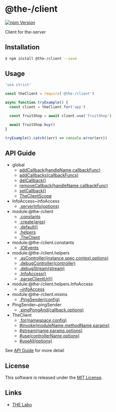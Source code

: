 @the-/client
==========

<!---
This file is generated by @the-/templates. Do not update manually.
--->

<!-- Badge Start -->
<a name="badges"></a>

[![npm Version][bd_npm_shield_url]][bd_npm_url]

[bd_repo_url]: https://github.com/the-labo/the
[bd_npm_url]: http://www.npmjs.org/package/@the-/client
[bd_npm_shield_url]: http://img.shields.io/npm/v/@the-/client.svg?style=flat

<!-- Badge End -->


<!-- Description Start -->
<a name="description"></a>

Client for the-server

<!-- Description End -->


<!-- Overview Start -->
<a name="overview"></a>




<!-- Overview End -->


<!-- Sections Start -->
<a name="sections"></a>

<!-- Section from "doc/readme/01.Installation.md.hbs" Start -->

<a name="section-doc-readme-01-installation-md"></a>

Installation
-----

```bash
$ npm install @the-/client --save
```


<!-- Section from "doc/readme/01.Installation.md.hbs" End -->

<!-- Section from "doc/readme/02.Usage.md.hbs" Start -->

<a name="section-doc-readme-02-usage-md"></a>

Usage
---------

```javascript
'use strict'

const theClient = require('@the-/client')

async function tryExample() {
  const client = theClient.for('app')

  const fruitShop = await client.use('fruitShop')

  await fruitShop.buy()
}

tryExample().catch((err) => console.error(err))

```


<!-- Section from "doc/readme/02.Usage.md.hbs" End -->


<!-- Sections Start -->

<a name="api"></a>

## API Guide


- global
  - [addCallback(handleName,callbackFunc)](./doc/api/api.md#addCallback)
  - [addCallbacks(callbackFuncs)](./doc/api/api.md#addCallbacks)
  - [delCallback()](./doc/api/api.md#delCallback)
  - [removeCallback(handleName,callbackFunc)](./doc/api/api.md#removeCallback)
  - [setCallback()](./doc/api/api.md#setCallback)
  - [TheClientScope](./doc/api/api.md#TheClientScope)
- InfoAccess~infoAccess
  - [.serverInfo(options)](./doc/api/api.md#InfoAccess~infoAccess.serverInfo)
- module:@the-/client
  - [.constants](./doc/api/api.md#module_@the-/client.constants)
  - [.create(args)](./doc/api/api.md#module_@the-/client.create)
  - [.default()](./doc/api/api.md#module_@the-/client.default)
  - [.helpers](./doc/api/api.md#module_@the-/client.helpers)
  - [.TheClient](./doc/api/api.md#module_@the-/client.TheClient)
- module:@the-/client.constants
  - [.IOEvents](./doc/api/api.md#module_@the-/client.constants.IOEvents)
- module:@the-/client.helpers
  - [.asController(instance,spec,context,options)](./doc/api/api.md#module_@the-/client.helpers.asController)
  - [.debugController(controller)](./doc/api/api.md#module_@the-/client.helpers.debugController)
  - [.debugStream(stream)](./doc/api/api.md#module_@the-/client.helpers.debugStream)
  - [.InfoAccess()](./doc/api/api.md#module_@the-/client.helpers.InfoAccess)
  - [.parseClientUrl()](./doc/api/api.md#module_@the-/client.helpers.parseClientUrl)
- module:@the-/client.helpers.InfoAccess
  - [~infoAccess](./doc/api/api.md#module_@the-/client.helpers.InfoAccess~infoAccess)
- module:@the-/client.mixins
  - [.PingSender(config)](./doc/api/api.md#module_@the-/client.mixins.PingSender)
- PingSender~pingSender
  - [.pingPongAnd(callback,options)](./doc/api/api.md#PingSender~pingSender.pingPongAnd)
- TheClient
  - [.for(namespace,config)](./doc/api/api.md#TheClient.for)
  - [#invoke(moduleName,methodName,params)](./doc/api/api.md#TheClient#invoke)
  - [#stream(name,params,options)](./doc/api/api.md#TheClient#stream)
  - [#use(controllerName,options)](./doc/api/api.md#TheClient#use)
  - [#useAll(options)](./doc/api/api.md#TheClient#useAll)

See [API Guide](./doc/api/api.md) for more detail


<!-- LICENSE Start -->
<a name="license"></a>

License
-------
This software is released under the [MIT License](https://github.com/the-labo/the/blob/master/LICENSE).

<!-- LICENSE End -->


<!-- Links Start -->
<a name="links"></a>

Links
------

+ [THE Labo][the_labo_url]

[the_labo_url]: https://github.com/the-labo

<!-- Links End -->
